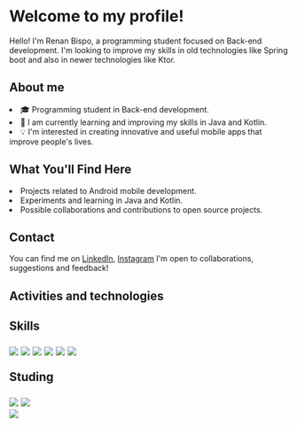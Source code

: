 <div>
    <h1>Welcome to my profile!</h1>
    <p>Hello! I'm Renan Bispo, a programming student focused on Back-end development.
      I'm looking to improve my skills in old technologies like Spring boot and also in newer technologies like Ktor.</p>
<h2>About me</h2>
    <li>🎓 Programming student in Back-end development.
    <li>🌱 I am currently learning and improving my skills in Java and Kotlin.
    <li>💡 I'm interested in creating innovative and useful mobile apps that improve people's lives.
<h2>What You'll Find Here</h2>
    <li>Projects related to Android mobile development.
    <li>Experiments and learning in Java and Kotlin.
    <li>Possible collaborations and contributions to open source projects.
<h2>Contact</h2>
    <p>You can find me on <a href="https://www.linkedin.com/in/renan-de-jesus-bispo-78a576243/">LinkedIn<a/>, <a href="https://www.instagram.com/nanbispo_/">Instagram<a/> I'm open to collaborations, suggestions and feedback!</p>
<h2>Activities and technologies<h2/>
<p>Skills<p>
        <a href="https://kotlinlang.org/" target="_blank"><img loading="lazy" src="https://img.shields.io/badge/Kotlin-8b008b?style=for-the-badge&logo=Kotlin&logoColor=white" target="_blank"></a>
        <a href="https://docs.oracle.com/en/java/javase/17/docs/api/index.html" target="_blank"><img loading="lazy" src="https://img.shields.io/badge/Java-cc5700?style=for-the-badge&logo=Oracle&logoColor=white" target="_blank"></a>
        <a href="https://maven.apache.org/images/" target="_blank"><img loading="lazy" src="https://img.shields.io/badge/Gradle-5d8aa8?style=for-the-badge&logo=gradle&logoColor=white" target="_blank"></a>
        <a target="_blank" href="https://www.linkedin.com/in/emiliosheinz"><img src="https://img.shields.io/badge/maven-ff0000.svg?style=for-the-badge&logo=maven&logoColor=white"></a>
        <a href="https://git-scm.com/doc" target="_blank"><img loading="lazy" src="https://img.shields.io/badge/git-FFA500?style=for-the-badge&logo=git&logoColor=white" target="_blank"></a>
        <a href="https://www.postman.com/" target="_blank"><img loading="lazy" src="https://img.shields.io/badge/Postman-FF6600?style=for-the-badge&logo=postman&logoColor=white" target="_blank"></a>
<p>Studing</p>
        <a href="https://www.postman.com/" target="_blank"><img loading="lazy" src="https://img.shields.io/badge/Spring-00FF00?style=for-the-badge&logo=spring&logoColor=white" target="_blank"></a>
        <a href="https://www.postman.com/" target="_blank"><img loading="lazy" src="https://img.shields.io/badge/ktor-B773F7?style=for-the-badge&logo=ktor&logoColor=white" target="_blank"></a>
    <div>
        <img loading="lazy"  src = "https://github-readme-stats.vercel.app/api?username=Nanbispo&show_icons=true&theme=dracula"/>
    </div>
 
